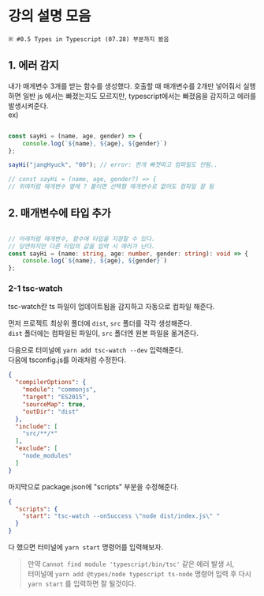 # 강의 설명 모음

`※ #0.5 Types in Typescript (07.28) 부분까지 봤음`

## 1. 에러 감지

내가 매게변수 3개를 받는 함수를 생성했다. 호출할 때 매개변수를 2개만 넣어줘서 실행하면 일반 js 에서는 빠졌는지도 모르지만, typescript에서는 빠졌음을 감지하고 에러를 발생시켜준다.  
ex)

```typescript

const sayHi = (name, age, gender) => {
    console.log(`${name}, ${age}, ${gender}`)
};

sayHi("jangHyuck", "00"); // error: 한개 빠졋따고 컴파일도 안됨..

// const sayHi = (name, age, gender?) => {
// 위에처럼 매개변수 옆에 ? 붙이면 선택형 매개변수로 없어도 컴파일 잘 됨

```

## 2. 매개변수에 타입 추가

```typescript

// 아래처럼 매개변수, 함수에 타입을 지정할 수 있다.
// 당연하지만 다른 타입의 값을 입력 시 에러가 난다.
const sayHi = (name: string, age: number, gender: string): void => {
    console.log(`${name}, ${age}, ${gender}`)
};

```

### 2-1 tsc-watch

tsc-watch란 ts 파일이 업데이트됨을 감지하고 자동으로 컴파일 해준다.
                              
먼저 프로젝트 최상위 폴더에 `dist`, `src` 폴더를 각각 생성해준다.  
`dist` 폴더에는 컴파일된 파일이, `src` 폴더엔 원본 파일을 옮겨준다.    

다음으로 터미널에 `yarn add tsc-watch --dev` 입력해준다.  
다음에 tsconfig.js를 아래처럼 수정한다.

```json
{
  "compilerOptions": {
    "module": "commonjs",
    "target": "ES2015",
    "sourceMap": true,
    "outDir": "dist"
  },
  "include": [
    "src/**/*"
  ],
  "exclude": [
    "node_modules"
  ]
}
```

마지막으로 package.json에 "scripts" 부분을 수정해준다.

```json
{
  "scripts": {
    "start": "tsc-watch --onSuccess \"node dist/index.js\" "
  }
}
```
 다 했으면 터미널에 `yarn start` 명령어를 입력해보자.  

 > 만약 `Cannot find module 'typescript/bin/tsc'` 같은 에러 발생 시,  
 > 터미널에 `yarn add @types/node typescript ts-node` 명령어 입력 후 다시 `yarn start` 를 입력하면 잘 될것이다.
 >